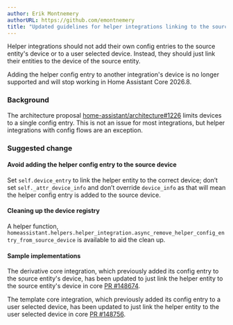 ```yaml
---
author: Erik Montnemery
authorURL: https://github.com/emontnemery
title: "Updated guidelines for helper integrations linking to the source entity's device"
---
```


Helper integrations should not add their own config entries to the source entity's device or to a user selected device. Instead, they should just link their entities to the device of the source entity.

Adding the helper config entry to another integration's device is no longer supported and will stop working in Home Assistant Core 2026.8.

### Background

The architecture proposal [home-assistant/architecture#1226](https://github.com/home-assistant/architecture/discussions/1226) limits devices to a single config entry. This is not an issue for most integrations, but helper integrations with config flows are an exception.

### Suggested change

#### Avoid adding the helper config entry to the source device

Set `self.device_entry` to link the helper entity to the correct device; don’t set `self._attr_device_info` and don’t override `device_info` as that will mean the helper config entry is added to the source device.

#### Cleaning up the device registry

A helper function, `homeassistant.helpers.helper_integration.async_remove_helper_config_entry_from_source_device` is available to aid the clean up.

#### Sample implementations

The derivative core integration, which previously added its config entry to the source entity's device, has been updated to just link the helper entity to the source entity's device in core [PR #148674](https://github.com/home-assistant/core/pull/148674).

The template core integration, which previously added its config entry to a user selected device, has been updated to just link the helper entity to the user selected device in core [PR #148756](https://github.com/home-assistant/core/pull/148756).
